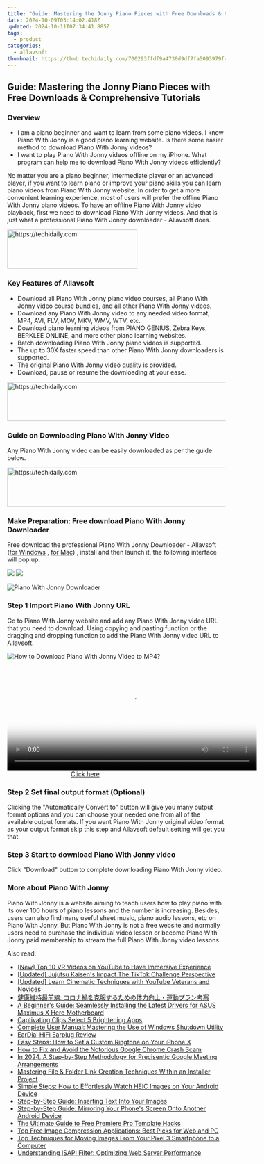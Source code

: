 ```yaml
---
title: "Guide: Mastering the Jonny Piano Pieces with Free Downloads & Comprehensive Tutorials"
date: 2024-10-09T03:14:02.418Z
updated: 2024-10-11T07:34:41.885Z
tags:
  - product
categories:
  - allavsoft
thumbnail: https://thmb.techidaily.com/700293ffdf9a4730d9df7fa5093979f42d9fa58b0347dc31082bc6c29ca2c642.jpg
---
```


## Guide: Mastering the Jonny Piano Pieces with Free Downloads & Comprehensive Tutorials

### Overview

* I am a piano beginner and want to learn from some piano videos. I know Piano With Jonny is a good piano learning website. Is there some easier method to download Piano With Jonny videos?
* I want to play Piano With Jonny videos offline on my iPhone. What program can help me to download Piano With Jonny videos efficiently?

No matter you are a piano beginner, intermediate player or an advanced player, if you want to learn piano or improve your piano skills you can learn piano videos from Piano With Jonny website. In order to get a more convenient learning experience, most of users will prefer the offline Piano With Jonny piano videos. To have an offline Piano With Jonny video playback, first we need to download Piano With Jonny videos. And that is just what a professional Piano With Jonny downloader - Allavsoft does.

<!-- affiliate ads begin -->
<a href="https://aligracehair.sjv.io/c/5597632/1918698/19272" target="_top" id="1918698">
  <img src="//a.impactradius-go.com/display-ad/19272-1918698" border="0" alt="https://techidaily.com" width="300" height="90"/>
</a>
<img height="0" width="0" src="https://aligracehair.sjv.io/i/5597632/1918698/19272" style="position:absolute;visibility:hidden;" border="0" />
<!-- affiliate ads end -->

### Key Features of Allavsoft

* Download all Piano With Jonny piano video courses, all Piano With Jonny video course bundles, and all other Piano With Jonny videos.
* Download any Piano With Jonny video to any needed video format, MP4, AVI, FLV, MOV, MKV, WMV, WTV, etc.
* Download piano learning videos from PIANO GENIUS, Zebra Keys, BERKLEE ONLINE, and more other piano learning websites.
* Batch downloading Piano With Jonny piano videos is supported.
* The up to 30X faster speed than other Piano With Jonny downloaders is supported.
* The original Piano With Jonny video quality is provided.
* Download, pause or resume the downloading at your ease.

<!-- affiliate ads begin -->
<a href="https://unicoeye.pxf.io/c/5597632/2134490/18498" target="_top" id="2134490">
  <img src="//a.impactradius-go.com/display-ad/18498-2134490" border="0" alt="https://techidaily.com" width="728" height="90"/>
</a>
<img height="0" width="0" src="https://unicoeye.pxf.io/i/5597632/2134490/18498" style="position:absolute;visibility:hidden;" border="0" />
<!-- affiliate ads end -->

### Guide on Downloading Piano With Jonny Video

Any Piano With Jonny video can be easily downloaded as per the guide below.

<!-- affiliate ads begin -->
<a href="https://appsumo.8odi.net/c/5597632/2118325/7443" target="_top" id="2118325">
  <img src="//a.impactradius-go.com/display-ad/7443-2118325" border="0" alt="https://techidaily.com" width="728" height="90"/>
</a>
<img height="0" width="0" src="https://appsumo.8odi.net/i/5597632/2118325/7443" style="position:absolute;visibility:hidden;" border="0" />
<!-- affiliate ads end -->

### Make Preparation: Free download Piano With Jonny Downloader

Free download the professional Piano With Jonny Downloader - Allavsoft ([for Windows](https://tools.techidaily.com/allavsoft/products/) , [for Mac](https://tools.techidaily.com/allavsoft/products/)) , install and then launch it, the following interface will pop up.

[![](https://www.allavsoft.com/how-to/../images/how-to/free-download-win.jpg)](https://tools.techidaily.com/allavsoft/products/) [![](https://www.allavsoft.com/how-to/../images/how-to/free-download-mac.jpg)](https://tools.techidaily.com/allavsoft/products/)

![Piano With Jonny Downloader](https://www.allavsoft.com/how-to/../images/allavsoft/screen-shot-600.jpg)

### Step 1 Import Piano With Jonny URL

Go to Piano With Jonny website and add any Piano With Jonny video URL that you need to download. Using copying and pasting function or the dragging and dropping function to add the Piano With Jonny video URL to Allavsoft.

![How to Download Piano With Jonny Video to MP4?](https://www.allavsoft.com/how-to/../images/how-to/download-rtmp-video/download-rtmp-video.jpg)

<!-- affiliate ads begin -->
<span id="1982485">
					<video width="576" height="240" style="cursor:pointer"
           poster="//a.impactradius-go.com/display-clicktoplayimage/1982485.png"
           onclick="if(!this.playClicked){this.play();this.setAttribute('controls',true);this.playClicked=true;}">
	   <source src="//a.impactradius-go.com/display-ad/22993-1982485">
	   <img src="//a.impactradius-go.com/display-clicktoplayimage/1982485.png" style="border: none; height: 100%; width: 100%; object-fit: contain">
	</video>
	<div style="width:360px;text-align:center"><a href="javascript:window.open(decodeURIComponent('https%3A%2F%2Fhomestyler.sjv.io%2Fc%2F5597632%2F1982485%2F22993'), '_blank');void(0);">Click here</a></div>
</span>
<img height="0" width="0" src="https://imp.pxf.io/i/5597632/1982485/22993" style="position:absolute;visibility:hidden;" border="0" />
<!-- affiliate ads end -->

### Step 2 Set final output format (Optional)

Clicking the "Automatically Convert to" button will give you many output format options and you can choose your needed one from all of the available output formats. If you want Piano With Jonny original video format as your output format skip this step and Allavsoft default setting will get you that.

### Step 3 Start to download Piano With Jonny video

Click "Download" button to complete downloading Piano With Jonny video.

### More about Piano With Jonny

Piano With Jonny is a website aiming to teach users how to play piano with its over 100 hours of piano lessons and the number is increasing. Besides, users can also find many useful sheet music, piano audio lessons, etc on Piano With Jonny. But Piano With Jonny is not a free website and normally users need to purchase the individual video lesson or become Piano With Jonny paid membership to stream the full Piano With Jonny video lessons.

<ins class="adsbygoogle"
     style="display:block"
     data-ad-format="autorelaxed"
     data-ad-client="ca-pub-7571918770474297"
     data-ad-slot="1223367746"></ins>

<ins class="adsbygoogle"
     style="display:block"
     data-ad-client="ca-pub-7571918770474297"
     data-ad-slot="8358498916"
     data-ad-format="auto"
     data-full-width-responsive="true"></ins>

<span class="atpl-alsoreadstyle">Also read:</span>
<div><ul>
<li><a href="https://youtube-clips.techidaily.com/new-top-10-vr-videos-on-youtube-to-have-immersive-experience/"><u>[New] Top 10 VR Videos on YouTube to Have Immersive Experience</u></a></li>
<li><a href="https://tiktok-video-recordings.techidaily.com/updated-jujutsu-kaisens-impact-the-tiktok-challenge-perspective/"><u>[Updated] Jujutsu Kaisen's Impact The TikTok Challenge Perspective</u></a></li>
<li><a href="https://youtube-blog.techidaily.com/ed-learn-cinematic-techniques-with-youtube-veterans-and-novices/"><u>[Updated] Learn Cinematic Techniques with YouTube Veterans and Novices</u></a></li>
<li><a href="https://blog-min.techidaily.com/iuwbpew6tpluse2reamgeacgowjjee3mjog44kz44ot44ok56an44ks5ywl5pyn44gz44kl44gf44kb44gu5l2t5yqb5zcr5lik44o76ygl5yuv44ox44op44oz6icd5aplusfig/"><u>健康維持最前線: コロナ禍を克服するための体力向上・運動プラン考察</u></a></li>
<li><a href="https://hardware-help.techidaily.com/a-beginners-guide-seamlessly-installing-the-latest-drivers-for-asus-maximus-x-hero-motherboard/"><u>A Beginner's Guide: Seamlessly Installing the Latest Drivers for ASUS Maximus X Hero Motherboard</u></a></li>
<li><a href="https://extra-lessons.techidaily.com/captivating-clips-select-5-brightening-apps/"><u>Captivating Clips Select 5 Brightening Apps</u></a></li>
<li><a href="https://fox-ssl.techidaily.com/complete-user-manual-mastering-the-use-of-windows-shutdown-utility/"><u>Complete User Manual: Mastering the Use of Windows Shutdown Utility</u></a></li>
<li><a href="https://buynow-info.techidaily.com/eardial-hifi-earplug-review/"><u>EarDial HiFi Earplug Review</u></a></li>
<li><a href="https://fox-ssl.techidaily.com/easy-steps-how-to-set-a-custom-ringtone-on-your-iphone-x/"><u>Easy Steps: How to Set a Custom Ringtone on Your iPhone X</u></a></li>
<li><a href="https://common-error.techidaily.com/how-to-fix-and-avoid-the-notorious-google-chrome-crash-scam/"><u>How to Fix and Avoid the Notorious Google Chrome Crash Scam</u></a></li>
<li><a href="https://screen-activity-recording.techidaily.com/in-2024-a-step-by-step-methodology-for-precisentic-google-meeting-arrangements/"><u>In 2024, A Step-by-Step Methodology for Precisentic Google Meeting Arrangements</u></a></li>
<li><a href="https://fox-ssl.techidaily.com/mastering-file-and-folder-link-creation-techniques-within-an-installer-project/"><u>Mastering File & Folder Link Creation Techniques Within an Installer Project</u></a></li>
<li><a href="https://fox-ssl.techidaily.com/simple-steps-how-to-effortlessly-watch-heic-images-on-your-android-device/"><u>Simple Steps: How to Effortlessly Watch HEIC Images on Your Android Device</u></a></li>
<li><a href="https://fox-ssl.techidaily.com/step-by-step-guide-inserting-text-into-your-images/"><u>Step-by-Step Guide: Inserting Text Into Your Images</u></a></li>
<li><a href="https://fox-ssl.techidaily.com/step-by-step-guide-mirroring-your-phones-screen-onto-another-android-device/"><u>Step-by-Step Guide: Mirroring Your Phone's Screen Onto Another Android Device</u></a></li>
<li><a href="https://extra-lessons.techidaily.com/the-ultimate-guide-to-free-premiere-pro-template-hacks/"><u>The Ultimate Guide to Free Premiere Pro Template Hacks</u></a></li>
<li><a href="https://fox-ssl.techidaily.com/top-free-image-compression-applications-best-picks-for-web-and-pc/"><u>Top Free Image Compression Applications: Best Picks for Web and PC</u></a></li>
<li><a href="https://fox-ssl.techidaily.com/top-techniques-for-moving-images-from-your-pixel-3-smartphone-to-a-computer/"><u>Top Techniques for Moving Images From Your Pixel 3 Smartphone to a Computer</u></a></li>
<li><a href="https://fox-ssl.techidaily.com/understanding-isapi-filter-optimizing-web-server-performance/"><u>Understanding ISAPI Filter: Optimizing Web Server Performance</u></a></li>
</ul></div>

